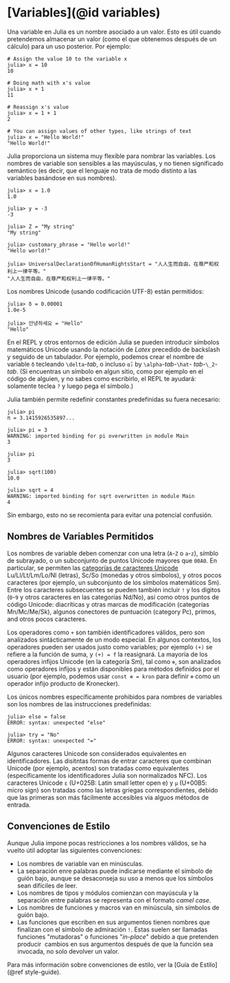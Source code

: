 # [Variables](@id variables)

Una variable en Julia es un nombre asociado a un valor. Esto es útil cuando pretendemos almacenar un valor (como el que obtenemos después de un cálculo) para un uso posterior. Por ejemplo:

```julia-repl
# Assign the value 10 to the variable x
julia> x = 10
10

# Doing math with x's value
julia> x + 1
11

# Reassign x's value
julia> x = 1 + 1
2

# You can assign values of other types, like strings of text
julia> x = "Hello World!"
"Hello World!"
```

Julia proporciona un sistema muy flexible para nombrar las variables. Los nombres de variable son sensibles a las mayúsculas, y no tienen significado semántico (es decir, que el lenguaje no trata de modo distinto  a las variables basándose en sus nombres).

```jldoctest
julia> x = 1.0
1.0

julia> y = -3
-3

julia> Z = "My string"
"My string"

julia> customary_phrase = "Hello world!"
"Hello world!"

julia> UniversalDeclarationOfHumanRightsStart = "人人生而自由，在尊严和权利上一律平等。"
"人人生而自由，在尊严和权利上一律平等。"
```

Los nombres Unicode (usando codificación UTF-8) están permitidos:

```jldoctest
julia> δ = 0.00001
1.0e-5

julia> 안녕하세요 = "Hello"
"Hello"
```

En el REPL y otros entornos de edición Julia se pueden introducir símbolos matemáticos Unicode usando la notación de *Latex* precedido de backslash y seguido de un tabulador. Por ejemplo, podemos crear el nombre de variable `δ` tecleando `\delta`-*tab*, o incluso `α̂₂` by `\alpha`-*tab*-`\hat`- *tab*-`\_2`-*tab*. (Si encuentras un símbolo en algun sitio, como por ejemplo en el código de alguien, y no sabes como escribirlo, el REPL te ayudará: solamente teclea `?` y luego pega el símbolo.)

Julia también permite redefinir constantes predefinidas su fuera necesario:

```jldoctest
julia> pi
π = 3.1415926535897...

julia> pi = 3
WARNING: imported binding for pi overwritten in module Main
3

julia> pi
3

julia> sqrt(100)
10.0

julia> sqrt = 4
WARNING: imported binding for sqrt overwritten in module Main
4
```

Sin embargo, esto no se recomienta para evitar una potencial confusión.

## Nombres de Variables Permitidos

Los nombres de variable deben comenzar con una letra (`A`-`Z` o `a`-`z`), símblo de subrayado, o un subconjunto de puntos Unicode mayores que `00A0`. En particular, se permiten las [categorías de caracteres Unicode](http://www.fileformat.info/info/unicode/category/index.htm) Lu/Ll/Lt/Lm/Lo/Nl (letras), Sc/So (monedas y otros símbolos), y otros pocos caracteres (por ejemplo, un subconjunto de los símbolos matemáticos Sm). Entre los caracteres subsecuentes se pueden también incluir `!` y los dígitos (`0`-`9` y otros caracteres en las categorías Nd/No), así como otros puntos de código Unicode: diacríticas y otras marcas de modificación (categorías Mn/Mc/Me/Sk), algunos conectores de puntuación (category Pc), 
primos, and otros pocos caracteres.

Los operadores como `+` son también identificadores válidos, pero son analizados sintácticamente de un modo especial. En algunos contextos, los operadores pueden ser usados justo como variables; por ejemplo `(+)` se refiere a la función de suma, y `(+) = f` la reasignará. La mayoría de los operadores infijos Unicode (en la categoría Sm), tal como `⊕`, son analizados como operadores infijos y están disponibles para métodos definidos por el usuario (por ejemplo, podemos usar `const ⊗ = kron` para definir `⊗` como un operador infijo producto de Kronecker).

Los únicos nombres específicamente prohibidos para nombres de variables son los nombres de las instrucciones predefinidas:

```julia-repl
julia> else = false
ERROR: syntax: unexpected "else"

julia> try = "No"
ERROR: syntax: unexpected "="
```

Algunos caracteres Unicode son considerados equivalentes en identificadores. Las disitntas formas de entrar caracteres que combinan Unicode (por ejemplo, acentos) son tratadas como equivalentes (específicamente los identificadores Julia son normalizados NFC). Los caracteres Unicode `ɛ` (U+025B: Latin small letter open e) y `µ` (U+00B5: micro sign) son tratadas como las letras griegas correspondientes, debido que las primeras son más fácilmente accesibles via alguos métodos de entrada.

## Convenciones de Estilo

Aunque Julia impone pocas restricciones a los nombres válidos, se ha vuelto útil adoptar las 
siguientes convenciones:

* Los nombres de variable van en minúsculas.
* La separación enre palabras puede indicarse mediante el símbolo de guión bajo, aunque se desaconseja 
  su uso a menos que los símbolos sean difíciles de leer.
* Los nombres de tipos y módulos comienzan con mayúscula y la separación entre palabras se representa 
  con el formato *camel case*.
* Los nombres de funciones y macros van en minúscula, sin símbolos de guión bajo.
* Las funciones que escriben en sus argumentos tienen nombres que finalizan con el símbolo de admiración `!`.
  Estas suelen ser llamadas funciones "mutadoras" o funciones "*in-place*" debido a que pretenden producir 
  cambios en sus argumentos después de que la función sea invocada, no solo devolver un valor.
  
Para más información sobre convenciones de estilo, ver la [Guía de Estilo](@ref style-guide).
